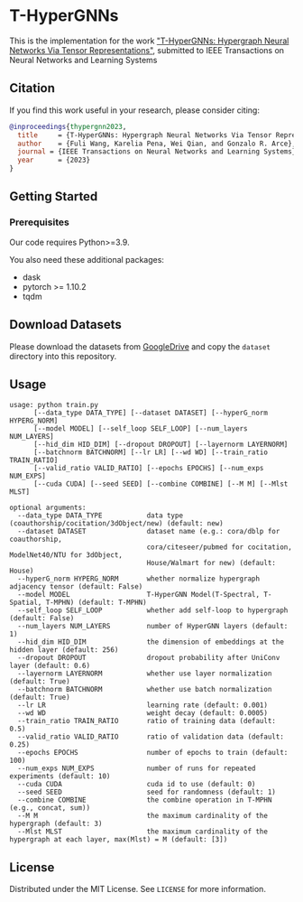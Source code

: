 # T-HyperGNNs
This is the implementation for the work ["T-HyperGNNs: Hypergraph Neural Networks Via Tensor Representations"](https://www.techrxiv.org/articles/preprint/T-HyperGNNs_Hypergraph_Neural_Networks_Via_Tensor_Representations/21984797/1), submitted to IEEE Transactions on Neural Networks and Learning Systems


## Citation

If you find this work useful in your research, please consider citing: 

```bibtex
@inproceedings{thypergnn2023,
  title     = {T-HyperGNNs: Hypergraph Neural Networks Via Tensor Representations},
  author    = {Fuli Wang, Karelia Pena, Wei Qian, and Gonzalo R. Arce},
  journal = {IEEE Transactions on Neural Networks and Learning Systems},
  year      = {2023}
}
```

## Getting Started

### Prerequisites

Our code requires Python>=3.9.

You also need these additional packages:

* dask
* pytorch >= 1.10.2
* tqdm


## Download Datasets

Please download the datasets from [GoogleDrive](https://drive.google.com/file/d/1FGIXEIXByV65cnT_uOhVhMRxxdCsxDYX/view?usp=drive_link) and copy the `dataset` directory into this repository.

## Usage


```
usage: python train.py
      [--data_type DATA_TYPE] [--dataset DATASET] [--hyperG_norm HYPERG_NORM]
      [--model MODEL] [--self_loop SELF_LOOP] [--num_layers NUM_LAYERS]
      [--hid_dim HID_DIM] [--dropout DROPOUT] [--layernorm LAYERNORM]
      [--batchnorm BATCHNORM] [--lr LR] [--wd WD] [--train_ratio TRAIN_RATIO]
      [--valid_ratio VALID_RATIO] [--epochs EPOCHS] [--num_exps NUM_EXPS]
      [--cuda CUDA] [--seed SEED] [--combine COMBINE] [--M M] [--Mlst MLST]
      
optional arguments:
  --data_type DATA_TYPE           data type (coauthorship/cocitation/3dObject/new) (default: new)
  --dataset DATASET               dataset name (e.g.: cora/dblp for coauthorship,
                                  cora/citeseer/pubmed for cocitation, ModelNet40/NTU for 3dObject,
                                  House/Walmart for new) (default: House) 
  --hyperG_norm HYPERG_NORM       whether normalize hypergraph adjacency tensor (default: False)
  --model MODEL                   T-HyperGNN Model(T-Spectral, T-Spatial, T-MPHN) (default: T-MPHN)
  --self_loop SELF_LOOP           whether add self-loop to hypergraph (default: False)
  --num_layers NUM_LAYERS         number of HyperGNN layers (default: 1)
  --hid_dim HID_DIM               the dimension of embeddings at the hidden layer (default: 256)
  --dropout DROPOUT               dropout probability after UniConv layer (default: 0.6)
  --layernorm LAYERNORM           whether use layer normalization (default: True)
  --batchnorm BATCHNORM           whether use batch normalization (default: True)
  --lr LR                         learning rate (default: 0.001)
  --wd WD                         weight decay (default: 0.0005)
  --train_ratio TRAIN_RATIO       ratio of training data (default: 0.5)
  --valid_ratio VALID_RATIO       ratio of validation data (default: 0.25)
  --epochs EPOCHS                 number of epochs to train (default: 100)
  --num_exps NUM_EXPS             number of runs for repeated experiments (default: 10)
  --cuda CUDA                     cuda id to use (default: 0)
  --seed SEED                     seed for randomness (default: 1)
  --combine COMBINE               the combine operation in T-MPHN (e.g., concat, sum))
  --M M                           the maximum cardinality of the hypergraph (default: 3)
  --Mlst MLST                     the maximum cardinality of the hypergraph at each layer, max(Mlst) = M (default: [3])
```




## License

Distributed under the MIT License. See `LICENSE` for more information.



